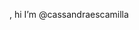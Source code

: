 , hi I’m @cassandraescamilla

<!---
cassandraescamilla/cassandraescamilla is a ✨ special ✨ repository because its `README.md` (this file) appears on your GitHub profile.
You can click the Preview link to take a look at your changes.
--->
